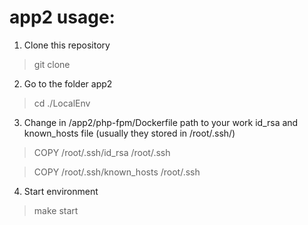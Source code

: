 # app2 usage:
1. Clone this repository
> git clone <this repository>
2. Go to the folder app2
> cd ./LocalEnv
3. Change in /app2/php-fpm/Dockerfile path to your work id_rsa and known_hosts file (usually they stored in /root/.ssh/)
> COPY /root/.ssh/id_rsa /root/.ssh

> COPY /root/.ssh/known_hosts /root/.ssh
4. Start environment
> make start
